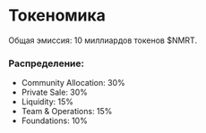 
# Токеномика
Общая эмиссия: 10 миллиардов токенов $NMRT.

### Распределение:
- Community Allocation: 30%
- Private Sale: 30%
- Liquidity: 15%
- Team & Operations: 15%
- Foundations: 10%
    
